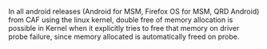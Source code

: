In all android releases (Android for MSM, Firefox OS for MSM, QRD Android) from CAF using the linux kernel, double free of memory allocation is possible in Kernel when it explicitly tries to free that memory on driver probe failure, since memory allocated is automatically freed on probe.